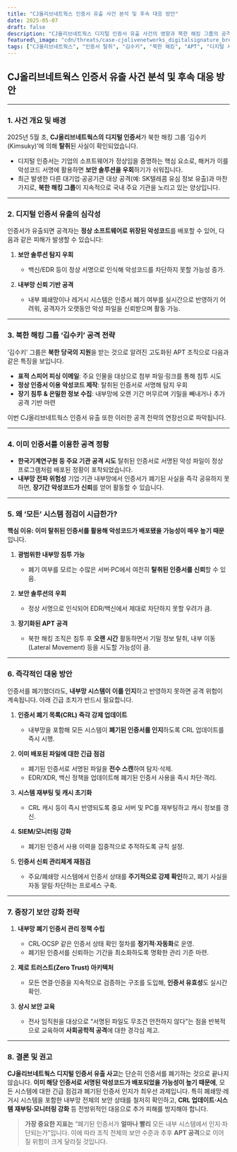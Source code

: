```yaml
---
title: "CJ올리브네트웍스 인증서 유출 사건 분석 및 후속 대응 방안"
date: 2025-05-07
draft: false
description: "CJ올리브네트웍스 디지털 인증서 유출 사건의 영향과 북한 해킹 그룹의 공격 전략 분석 및 긴급 대응 방안을 정리했습니다."
featured\_image: "cdn/threats/case-cjolivenetworks_digitalsignature_breach.png"
tags: ["CJ올리브네트웍스", "인증서 탈취", "김수키", "북한 해킹", "APT", "디지털 서명 위협", "보안 사고 대응"]
---
```


## CJ올리브네트웍스 인증서 유출 사건 분석 및 후속 대응 방안

---

### 1. 사건 개요 및 배경

2025년 5월 초, **CJ올리브네트웍스의 디지털 인증서**가 북한 해킹 그룹 ‘김수키(Kimsuky)’에 의해 **탈취**된 사실이 확인되었습니다.

* 디지털 인증서는 기업의 소프트웨어가 정상임을 증명하는 핵심 요소로, 해커가 이를 악성코드 서명에 활용하면 **보안 솔루션을 우회**하기가 쉬워집니다.
* 최근 발생한 다른 대기업·공공기관 대상 공격(예: SK텔레콤 유심 정보 유출)과 마찬가지로, **북한 해킹 그룹**이 지속적으로 국내 주요 기관을 노리고 있는 양상입니다.

---

### 2. 디지털 인증서 유출의 심각성

인증서가 유출되면 공격자는 **정상 소프트웨어로 위장된 악성코드**를 배포할 수 있어, 다음과 같은 피해가 발생할 수 있습니다:

1. **보안 솔루션 탐지 우회**

   * 백신/EDR 등이 정상 서명으로 인식해 악성코드를 차단하지 못할 가능성 증가.
2. **내부망 신뢰 기반 공격**

   * 내부 폐쇄망이나 레거시 시스템은 인증서 폐기 여부를 실시간으로 반영하기 어려워, 공격자가 오랫동안 악성 파일을 신뢰받으며 활동 가능.

---

### 3. 북한 해킹 그룹 ‘김수키’ 공격 전략

‘김수키’ 그룹은 **북한 당국의 지원**을 받는 것으로 알려진 고도화된 APT 조직으로 다음과 같은 특징을 보입니다.

* **표적 스피어 피싱 이메일**: 주요 인물을 대상으로 첨부 파일·링크를 통해 침투 시도
* **정상 인증서 이용 악성코드 제작**: 탈취된 인증서로 서명해 탐지 우회
* **장기 침투 & 은밀한 정보 수집**: 내부망에 오랜 기간 머무르며 기밀을 빼내거나 추가 공격 기반 마련

이번 CJ올리브네트웍스 인증서 유출 또한 이러한 공격 전략의 연장선으로 파악됩니다.

---

### 4. 이미 인증서를 이용한 공격 정황

* **한국기계연구원 등 주요 기관 공격 시도**
  탈취된 인증서로 서명된 악성 파일이 정상 프로그램처럼 배포된 정황이 포착되었습니다.
* **내부망 전파 위험성**
  기업·기관 내부망에서 인증서가 폐기된 사실을 즉각 공유하지 못하면, **장기간 악성코드가 신뢰**를 얻어 활동할 수 있습니다.

---

### 5. 왜 ‘모든’ 시스템 점검이 시급한가?

**핵심 이유: 이미 탈취된 인증서를 활용해 악성코드가 배포됐을 가능성이 매우 높기 때문**입니다.

1. **광범위한 내부망 침투 가능**

   * 폐기 여부를 모르는 수많은 서버·PC에서 여전히 **탈취된 인증서를 신뢰**할 수 있음.
2. **보안 솔루션의 우회**

   * 정상 서명으로 인식되어 EDR/백신에서 제대로 차단하지 못할 우려가 큼.
3. **장기화된 APT 공격**

   * 북한 해킹 조직은 침투 후 **오랜 시간** 활동하면서 기밀 정보 탈취, 내부 이동(Lateral Movement) 등을 시도할 가능성이 큼.

---

### 6. 즉각적인 대응 방안

인증서를 폐기했더라도, **내부망 시스템이 이를 인지**하고 반영하지 못하면 공격 위험이 계속됩니다. 아래 긴급 조치가 반드시 필요합니다.

1. **인증서 폐기 목록(CRL) 즉각 강제 업데이트**

   * 내부망을 포함해 모든 시스템이 **폐기된 인증서를 인지**하도록 CRL 업데이트를 즉시 시행.
2. **이미 배포된 파일에 대한 긴급 점검**

   * 폐기된 인증서로 서명된 파일을 **전수 스캔**하여 탐지·삭제.
   * EDR/XDR, 백신 정책을 업데이트해 폐기된 인증서 사용을 즉시 차단·격리.
3. **시스템 재부팅 및 캐시 초기화**

   * CRL 캐시 등이 즉시 반영되도록 중요 서버 및 PC를 재부팅하고 캐시 정보를 갱신.
4. **SIEM/모니터링 강화**

   * 폐기된 인증서 사용 이력을 집중적으로 추적하도록 규칙 설정.
5. **인증서 신뢰 관리체계 재점검**

   * 주요/폐쇄망 시스템에서 인증서 상태를 **주기적으로 강제 확인**하고, 폐기 사실을 자동 알림·차단하는 프로세스 구축.

---

### 7. 중장기 보안 강화 전략

1. **내부망 폐기 인증서 관리 정책 수립**

   * CRL·OCSP 같은 인증서 상태 확인 절차를 **정기적·자동화**로 운영.
   * 폐기된 인증서를 신뢰하는 기간을 최소화하도록 명확한 관리 기준 마련.
2. **제로 트러스트(Zero Trust) 아키텍처**

   * 모든 연결·인증을 지속적으로 검증하는 구조를 도입해, **인증서 유효성**도 실시간 확인.
3. **상시 보안 교육**

   * 전사 임직원을 대상으로 “서명된 파일도 무조건 안전하지 않다”는 점을 반복적으로 교육하여 **사회공학적 공격**에 대한 경각심 제고.

---

### 8. 결론 및 권고

**CJ올리브네트웍스 디지털 인증서 유출 사고**는 단순히 인증서를 폐기하는 것으로 끝나지 않습니다. **이미 해당 인증서로 서명된 악성코드가 배포되었을 가능성이 높기 때문에**, 모든 시스템에 대한 긴급 점검과 폐기된 인증서 인지가 최우선 과제입니다. 특히 폐쇄망·레거시 시스템을 포함한 내부망 전체의 보안 상태를 철저히 확인하고, **CRL 업데이트·시스템 재부팅·모니터링 강화** 등 전방위적인 대응으로 추가 피해를 방지해야 합니다.

> **가장 중요한 지표는** “폐기된 인증서가 **얼마나 빨리** 모든 내부 시스템에서 인지·차단되는가”입니다. 이에 따라 조직 전체의 보안 수준과 추후 **APT 공격**으로 이어질 위험이 크게 달라질 것입니다.

